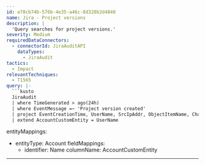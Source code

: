 ```yaml
---
id: e78cb74b-576b-4e35-a46c-8d328b2d4040
name: Jira - Project versions
description: |
  'Query searches for project versions.'
severity: Medium
requiredDataConnectors:
  - connectorId: JiraAuditAPI
    dataTypes:
      - JiraAudit
tactics:
  - Impact
relevantTechniques:
  - T1565
query: |-
  ```kusto
  JiraAudit
  | where TimeGenerated > ago(24h)
  | where EventMessage =~ 'Project version created'
  | project EventCreationTime, UserName, SrcIpAddr, ObjectItemName, ChangedValues, AssociatedItems
  | extend AccountCustomEntity = UserName
  ```
entityMappings:
  - entityType: Account
    fieldMappings:
      - identifier: Name
        columnName: AccountCustomEntity
---
```


